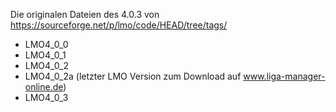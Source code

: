 Die originalen Dateien des 4.0.3 von https://sourceforge.net/p/lmo/code/HEAD/tree/tags/

- LMO4_0_0
- LMO4_0_1
- LMO4_0_2
- LMO4_0_2a (letzter LMO Version zum Download auf www.liga-manager-online.de)
- LMO4_0_3